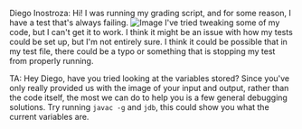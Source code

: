 Diego Inostroza:
Hi! I was running my grading script, and for some reason, I have a test that's always failing.
![Image](https://i.imgur.com/WtYV6fh.png)
I've tried tweaking some of my code, but I can't get it to work. I think it might be an issue with how my tests could be set up, but I'm not entirely sure. I think it could be possible that in my test file, there could be a typo or something that is stopping my test from properly running.
  
  
TA:
Hey Diego, have you tried looking at the variables stored? Since you've only really provided us with the image of your input and output, rather than the code itself, the most we can do to help you is a few general debugging solutions. Try running `javac -g` and `jdb`, this could show you what the current variables are. 
